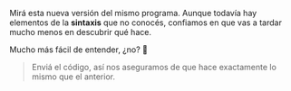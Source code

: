 Mirá esta nueva versión del mismo programa. Aunque todavía hay elementos de la **sintaxis** que no conocés, confiamos en que vas a tardar mucho menos en descubrir qué hace.

Mucho más fácil de entender, ¿no? :thinking:

> Enviá el código, así nos aseguramos de que hace exactamente lo mismo que el anterior.
